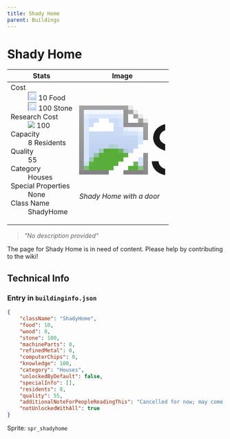 ```yaml
---
title: Shady Home
parent: Buildings
---
```

# Shady Home

[//]: # (Pre-generated content)
<table><thead><tr><th>Stats</th><th>Image</th></tr></thead><tbody><tr><td><dl><dt>Cost</dt><dd><div class="resource-icon"><img style="object-position: -1009px -533px;" src="https://tfe2-wiki.github.io/assets/sprites.png"></div> 10 Food<br><div class="resource-icon"><img style="object-position: -637px -737px;" src="https://tfe2-wiki.github.io/assets/sprites.png"></div> 100 Stone</dd><dt>Research Cost</dt><dd><img style="object-position: -268px -522px;" src="https://tfe2-wiki.github.io/assets/sprites.png"> 100</dd><dt>Capacity</dt><dd>8 Residents</dd><dt>Quality</dt><dd>55</dd><dt>Category</dt><dd>Houses</dd><dt>Special Properties</dt><dd>None</dd><dt>Class Name</dt><dd>ShadyHome</dd></dl></td><td><style>.building-image {width: 200px;height: 200px;overflow: hidden;position: relative;}.building-image img {image-rendering: pixelated;object-fit: none;transform: scale(10);transform-origin: left top;position: absolute;left: 0;top: 0;}.resource-image {width: 200px;height: 200px;overflow: hidden;position: relative;}.resource-image img {image-rendering: pixelated;object-fit: none;transform: scale(20);transform-origin: left top;position: absolute;left: 0;top: 0;}.building-icon {width: 20px;height: 20px;overflow: hidden;position: relative;display: inline-block;}.building-icon img {image-rendering: pixelated;object-fit: none;transform: scale(1);transform-origin: left top;position: absolute;left: 0;top: 0;}.resource-icon {width: 20px;height: 20px;overflow: hidden;position: relative;display: inline-block;}.resource-icon img {image-rendering: pixelated;object-fit: none;transform: scale(2);transform-origin: left top;position: absolute;left: 0;top: 0;}</style><div class="building-image"><img style="object-position: -861px -921px;" src="https://tfe2-wiki.github.io/assets/sprites.png" alt="Shady Home Back"><img style="object-position: -839px -921px;" src="https://tfe2-wiki.github.io/assets/sprites.png" alt="Shady Home"></div><i>Shady Home with a door</i></td></tr></tbody></table><blockquote><i>"No description provided"</i></blockquote>

The page for Shady Home is in need of content. Please help by contributing to the wiki!

## Technical Info
### Entry in `buildinginfo.json`

```json
{
    "className": "ShadyHome",
    "food": 10,
    "wood": 0,
    "stone": 100,
    "machineParts": 0,
    "refinedMetal": 0,
    "computerChips": 0,
    "knowledge": 100,
    "category": "Houses",
    "unlockedByDefault": false,
    "specialInfo": [],
    "residents": 8,
    "quality": 55,
    "additionalNoteForPeopleReadingThis": "Cancelled for now; may come back later.",
    "notUnlockedWithAll": true
}
```

Sprite: `spr_shadyhome`

